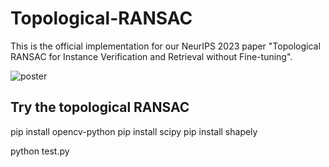 # Topological-RANSAC
This is the official implementation for our NeurIPS 2023 paper "Topological RANSAC for Instance Verification and Retrieval without Fine-tuning". 

![poster]([https://github.com/anguoyuan/Topological-RANSAC/blob/main/poster.jpg])


## Try the topological RANSAC
pip install opencv-python
pip install scipy
pip install shapely

python test.py


